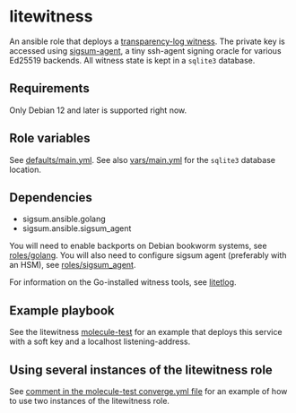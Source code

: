 # litewitness

An ansible role that deploys a [transparency-log witness][].  The private key is
accessed using [sigsum-agent][], a tiny ssh-agent signing oracle for various
Ed25519 backends.  All witness state is kept in a `sqlite3` database.

[transparency-log witness]: https://c2sp.org/tlog-witness
[sigsum-agent]: https://git.glasklar.is/sigsum/core/key-mgmt/

## Requirements

Only Debian 12 and later is supported right now.

## Role variables

See [defaults/main.yml](./defaults/main.yml).  See also
[vars/main.yml](./vars/main.yml) for the `sqlite3` database location.

## Dependencies

* sigsum.ansible.golang
* sigsum.ansible.sigsum_agent

You will need to enable backports on Debian bookworm systems, see
[roles/golang](../roles/golang).  You will also need to configure sigsum agent
(preferably with an HSM), see [roles/sigsum_agent](../roles/sigsum_agent).

For information on the Go-installed witness tools, see [litetlog][].

[litetlog]: https://github.com/FiloSottile/litetlog

## Example playbook

See the litewitness [molecule-test](../../molecule/litewitness) for an example
that deploys this service with a soft key and a localhost listening-address.

## Using several instances of the litewitness role

See [comment in the molecule-test converge.yml
file](../../molecule/litewitness/converge.yml) for an example of how
to use two instances of the litewitness role.
